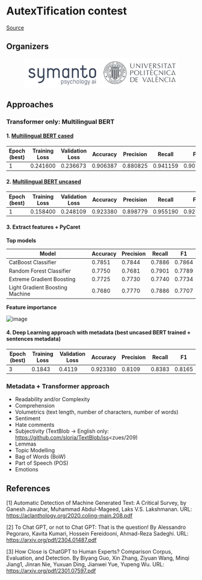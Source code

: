 # AutexTification contest 

[Source](https://sites.google.com/view/autextification/data?authuser=1)

## Organizers

<p align="center">
    <img src="/media/symanto.png"  width="40%" height="20%">
    <img src="/media/upv.jpg"  width="40%" height="20%">
</p>


## Approaches

### Transformer only: Multilingual BERT

#### 1. [Multilingual BERT cased](https://huggingface.co/bert-base-multilingual-cased)

|Epoch (best)|Training Loss|Validation Loss|Accuracy|Precision|Recall|F1|
|-----|-------------|---------------|--------|---------|------|--|
|1|0.241600|0.236673|0.906387|0.880825|0.941159|0.909993|

#### 2. [Multilingual BERT uncased](https://huggingface.co/bert-base-multilingual-uncased)

|Epoch (best)|Training Loss|Validation Loss|Accuracy|Precision|Recall|F1|
|-----|-------------|---------------|--------|---------|------|--|
|1|0.158400|0.248109|0.923380|0.898779|0.955190|0.926126|

#### 3. Extract features + PyCaret

__Top models__

|Model|Accuracy|Precision|Recall|F1|
|-----|--------|---------|------|--|
|CatBoost Classifier|0.7851|0.7844|0.7886|0.7864|
|Random Forest Classifier|0.7750|0.7681|0.7901|0.7789|
|Extreme Gradient Boosting|0.7725|0.7730|0.7740|0.7734|
|Light Gradient Boosting Machine|0.7680|0.7770|0.7886|0.7707|

__Feature importance__ 

![image](https://user-images.githubusercontent.com/45654081/235979169-fba6ec09-41e3-4793-ba98-a2fec26b6d3c.png)

#### 4. Deep Learning approach with metadata (best uncased BERT trained + sentences metadata)

|Epoch (best)|Training Loss|Validation Loss|Accuracy|Precision|Recall|F1|
|-----|-------------|---------------|--------|---------|------|--|
|3|0.1843|0.4119|0.923380|0.8109|0.8383|0.8165|

### Metadata + Transformer approach

* Readability and/or Complexity
* Comprehension
* Volumetrics (text length, number of characters, number of words)
* Sentiment
* Hate comments
* Subjectivity (TextBlob -> English only: https://github.com/sloria/TextBlob/iss<zues/209)
* Lemmas
* Topic Modelling
* Bag of Words (BoW)
* Part of Speech (POS)
* Emotions

## References

[1] Automatic Detection of Machine Generated Text: A Critical Survey, by Ganesh Jawahar, Muhammad Abdul-Mageed, Laks V.S. Lakshmanan. URL: https://aclanthology.org/2020.coling-main.208.pdf

[2] To Chat GPT, or not to Chat GPT: That is the question! By Alessandro Pegoraro, Kavita Kumari, Hossein Fereidooni, Ahmad-Reza Sadeghi. URL: https://arxiv.org/pdf/2304.01487.pdf

[3] How Close is ChatGPT to Human Experts? Comparison Corpus, Evaluation, and Detection. By Biyang Guo, Xin Zhang, Ziyuan Wang, Minqi Jiang1, Jinran Nie, Yuxuan Ding, Jianwei Yue, Yupeng Wu. URL: https://arxiv.org/pdf/2301.07597.pdf
